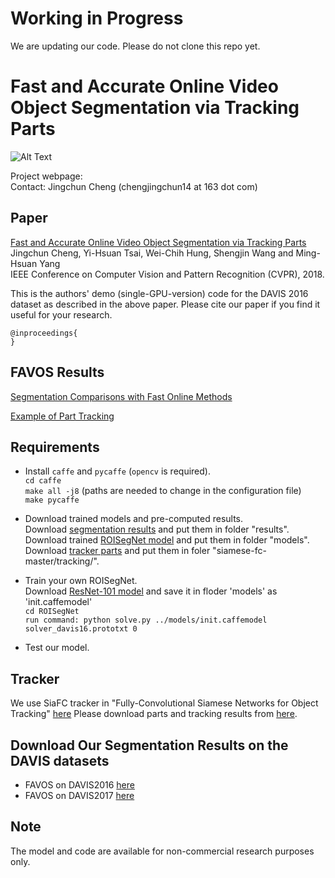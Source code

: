 # Working in Progress

We are updating our code. Please do not clone this repo yet.


# Fast and Accurate Online Video Object Segmentation via Tracking Parts

![Alt Text](https://github.com/JingchunCheng/FAVOS/blob/master/framework.png) 

Project webpage: <br />
Contact: Jingchun Cheng (chengjingchun14 at 163 dot com)

## Paper
[Fast and Accurate Online Video Object Segmentation via Tracking Parts]() <br />
Jingchun Cheng, Yi-Hsuan Tsai, Wei-Chih Hung, Shengjin Wang and Ming-Hsuan Yang <br />
IEEE Conference on Computer Vision and Pattern Recognition (CVPR), 2018.

This is the authors' demo (single-GPU-version) code for the DAVIS 2016 dataset as described in the above paper. Please cite our paper if you find it useful for your research.

```
@inproceedings{
}
```

## FAVOS Results
[Segmentation Comparisons with Fast Online Methods](https://www.dropbox.com/s/l95ozepuohie7x4/DAVIS16_segmentation_comparison_methods_with_strong_applicability.avi?dl=0)

[Example of Part Tracking](https://www.dropbox.com/s/3yszhdjz6klpmzr/Illustration_part_tracking.avi?dl=0)


## Requirements
* Install `caffe` and `pycaffe` (`opencv` is required). <br />
`cd caffe` <br />
`make all -j8` (paths are needed to change in the configuration file) <br />
`make pycaffe` <br />

* Download trained models and pre-computed results. <br />
Download [segmentation results](https://www.dropbox.com/s/9zwob31bz91u75h/favos.tar?dl=0) and put them in folder "results". <br />
Download trained [ROISegNet model](https://www.dropbox.com/s/tkfa22j0ypq8ncq/ROISegNet_2016.caffemodel?dl=0) and put them in folder "models". <br />
Download [tracker parts](https://www.dropbox.com/s/tkfa22j0ypq8ncq/ROISegNet_2016.caffemodel?dl=0) and put them in foler "siamese-fc-master/tracking/". <br />

* Train your own ROISegNet. <br/>
Download [ResNet-101 model](https://github.com/KaimingHe/deep-residual-networks) and save it in floder 'models' as 'init.caffemodel' <br/>
`cd ROISegNet`<br/>
`run command: python solve.py ../models/init.caffemodel solver_davis16.prototxt 0`<br/>

* Test our model. <br/>



## Tracker
We use SiaFC tracker in "Fully-Convolutional Siamese Networks for Object Tracking" [here](https://github.com/bertinetto/siamese-fc)
Please download parts and tracking results from [here](https://www.dropbox.com/s/tkfa22j0ypq8ncq/ROISegNet_2016.caffemodel?dl=0).

## Download Our Segmentation Results on the DAVIS datasets
* FAVOS on DAVIS2016 [here](https://www.dropbox.com/s/9zwob31bz91u75h/favos.tar?dl=0)
* FAVOS on DAVIS2017 [here]()


## Note
The model and code are available for non-commercial research purposes only.

